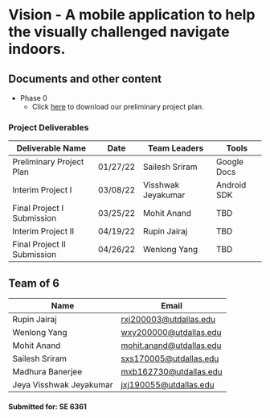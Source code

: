 # Vision - A mobile application to help the visually challenged navigate indoors.

## Documents and other content

 - Phase 0
	 - Click [here](https://github.com/se6361vision/se6361vision.github.io/blob/980e72c5a670db71bfbaa071af9245323fafe972/preliminaryprojectplan.pdf) to download our preliminary project plan.

### Project Deliverables 

| Deliverable Name | Date | Team Leaders | Tools |
|------------------|------|--------------|-------|
| Preliminary Project Plan | 01/27/22 |Sailesh Sriram | Google Docs |
| Interim Project I | 03/08/22 | Visshwak Jeyakumar | Android SDK |
| Final Project I Submission | 03/25/22 | Mohit Anand | TBD |
| Interim Project II | 04/19/22 | Rupin Jairaj | TBD
| Final Project II Submission | 04/26/22 | Wenlong Yang | TBD 

				   

## Team of 6

| Name                | Email                       |
|---------------------|-----------------------------|
| Rupin Jairaj        | [rxj200003@utdallas.edu](mailto:rxj200003@utdallas.edu)           |
| Wenlong Yang        | [wxy200000@utdallas.edu](mailto:wxy200000@utdallas.edu)           |
| Mohit Anand         | [mohit.anand@utdallas.edu](mailto:mohit.anand@utdallas.edu)       |
| Sailesh Sriram      | [sxs170005@utdallas.edu](mailto:sxs170005@utdallas.edu)           |
| Madhura Banerjee    | [mxb162730@utdallas.edu](mailto:mxb162730@utdallas.edu)           |
| Jeya Visshwak Jeyakumar | [jxj190055@utdallas.edu](mailto:jxj190055@utdallas.edu)       | 


#### Submitted for: **SE 6361**
